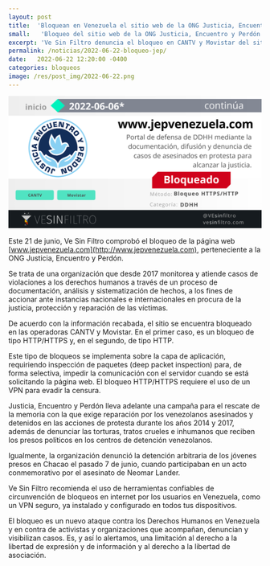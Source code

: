 ```yaml
---
layout: post
title:  'Bloquean en Venezuela el sitio web de la ONG Justicia, Encuentro y Perdón'
small:   'Bloqueo del sitio web de la ONG Justicia, Encuentro y Perdón'
excerpt: 'Ve Sin Filtro denuncia el bloqueo en CANTV y Movistar del sitio web de la ONG Justicia, Encuentro y Perdón'
permalink: /noticias/2022-06-22-bloqueo-jep/
date:   2022-06-22 12:20:00 -0400
categories: bloqueos
image: /res/post_img/2022-06-22.png
---
```


<p class="cover"><img class="" src="/res/post_img/2022-06-22.png"></p>

Este 21 de junio, Ve Sin Filtro comprobó el bloqueo de la página web [www.jepvenezuela.com](http://www.jepvenezuela.com), perteneciente a la ONG Justicia, Encuentro y Perdón.

Se trata de una organización que desde 2017 monitorea y atiende casos de violaciones a los derechos humanos a través de un proceso de documentación, análisis y sistematización de hechos, a los fines de accionar ante instancias nacionales e internacionales en procura de la justicia, protección y reparación de las víctimas. 

De acuerdo con la información recabada, el sitio se encuentra bloqueado en las operadoras CANTV y Movistar. En el primer caso, es un bloqueo de tipo HTTP/HTTPS y, en el segundo, de tipo HTTP.

Este tipo de bloqueos se implementa sobre la capa de aplicación, requiriendo inspección de paquetes (deep packet inspection) para, de forma selectiva, impedir la comunicación con el servidor cuando se está solicitando la página web. El bloqueo HTTP/HTTPS requiere el uso de un VPN para evadir la censura.

Justicia, Encuentro y Perdón lleva adelante una campaña para el rescate de la memoria con la que exige reparación por los venezolanos asesinados y detenidos en las acciones de protesta durante los años 2014 y 2017, además de denunciar las torturas, tratos crueles e inhumanos que reciben los presos políticos en los centros de detención venezolanos.

Igualmente, la organización denunció la detención arbitraria de los jóvenes presos en Chacao el pasado 7 de junio, cuando participaban en un acto conmemorativo por el asesinato de Neomar Lander.

Ve Sin Filtro recomienda el uso de herramientas confiables de circunvención de bloqueos en internet por los usuarios en Venezuela, como un VPN seguro, ya instalado y configurado en todos tus dispositivos.

El bloqueo es un nuevo ataque contra los Derechos Humanos en Venezuela y en contra de activistas y organizaciones que acompañan, denuncian y visibilizan casos. Es, y así lo alertamos, una limitación al derecho a la libertad de expresión y de información y al derecho a la libertad de asociación.
